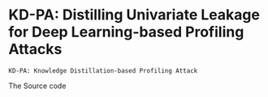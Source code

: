 # KD-PA: Distilling Univariate Leakage for Deep Learning-based Profiling Attacks
``KD-PA: Knowledge Distillation-based Profiling Attack``

The Source code